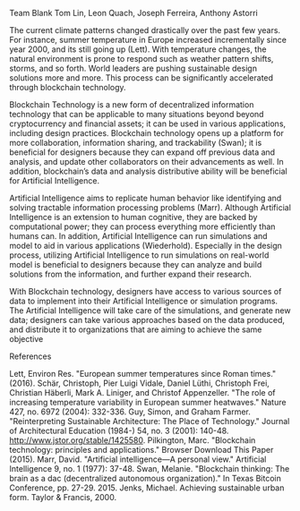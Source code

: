 Team Blank 
Tom Lin, Leon Quach, Joseph Ferreira, Anthony Astorri 

The current climate patterns changed drastically over the past few years. For instance, summer temperature in Europe increased incrementally since year 2000, and its still going up (Lett). With temperature changes, the natural environment is prone to respond such as weather pattern shifts, storms, and so forth. World leaders are pushing sustainable design solutions more and more. This process can be significantly accelerated through blockchain technology.

Blockchain Technology is a new form of decentralized information technology that can be applicable to many situations beyond beyond cryptocurrency and financial assets; it can be used in various applications, including design practices. Blockchain technology opens up a platform for more collaboration, information sharing, and trackability (Swan); it is beneficial for designers because they can expand off previous data and analysis, and update other collaborators on their advancements as well. In addition, blockchain’s data and analysis distributive ability will be beneficial for Artificial Intelligence.

Artificial Intelligence aims to replicate human behavior like identifying and solving tractable information processing problems (Marr). Although Artificial Intelligence is an extension to human cognitive, they are backed by computational power; they can process everything more efficiently than humans can. In addition, Artificial Intelligence can run simulations and model to aid in various applications (Wiederhold). Especially in the design process, utilizing Artificial Intelligence to run simulations on real-world model is beneficial to designers because they can analyze and build solutions from the information, and further expand their research.

With Blockchain technology, designers have access to various sources of data to implement into their Artificial Intelligence or simulation programs. The Artificial Intelligence will take care of the simulations, and generate new data; designers can take various approaches based on the data produced, and distribute it to organizations that are aiming to achieve the same objective

References 

Lett, Environ Res. "European summer temperatures since Roman times." (2016).
Schär, Christoph, Pier Luigi Vidale, Daniel Lüthi, Christoph Frei, Christian Häberli, Mark A. Liniger, and Christof Appenzeller. "The role of increasing temperature variability in European summer heatwaves." Nature 427, no. 6972 (2004): 332-336.
Guy, Simon, and Graham Farmer. "Reinterpreting Sustainable Architecture: The Place of Technology." Journal of Architectural Education (1984-) 54, no. 3 (2001): 140-48. http://www.jstor.org/stable/1425580.
Pilkington, Marc. "Blockchain technology: principles and applications." Browser Download This Paper (2015).
Marr, David. "Artificial intelligence—A personal view." Artificial Intelligence 9, no. 1 (1977): 37-48.
Swan, Melanie. "Blockchain thinking: The brain as a dac (decentralized autonomous organization)." In Texas Bitcoin Conference, pp. 27-29. 2015.
Jenks, Michael. Achieving sustainable urban form. Taylor & Francis, 2000.
